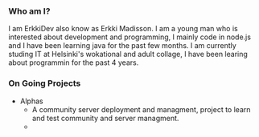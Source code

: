 ### Who am I?
I am ErkkiDev also know as Erkki Madisson.
I am a young man who is interested about development and programming, I mainly code in node.js and I have been learning java for the past few months.
I am currently studing IT at Helsinki's wokational and adult collage, I have been learing about programmin for the past 4 years.

### On Going Projects

- Alphas
  - A community server deployment and managment, project to learn and test community and server managment.
  - 
